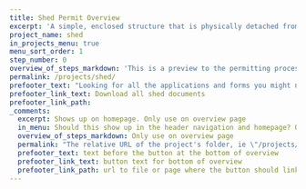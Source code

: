 ```yaml
---
title: Shed Permit Overview
excerpt: 'A simple, enclosed structure that is physically detached from your house and will be used for storage'
project_name: shed
in_projects_menu: true
menu_sort_order: 1
step_number: 0
overview_of_steps_markdown: 'This is a preview to the permitting process for sheds and can be used as a checklist throughout your project. The cost for permitting a shed starts at $584.48, if your shed will be less than 1750 square feet in size. This cost includes the plan review, the permit itself, your inspections, and additional fees.'
permalink: /projects/shed/
prefooter_text: "Looking for all the applications and forms you might need for permitting a shed? We've got you covered."
prefooter_link_text: Download all shed documents
prefooter_link_path:
_comments:
  excerpt: Shows up on homepage. Only use on overview page
  in_menu: Should this show up in the header navigation and homepage? Only use on overview page
  overview_of_steps_markdown: Only use on overview page
  permalink: "The relative URL of the project's folder, ie \"/projects/project-folder/\". Only use on overview page"
  prefooter_text: text before the button at the bottom of overview
  prefooter_link_text: button text for bottom of overview
  prefooter_link_path: url to file or page where the button should link
---
```



